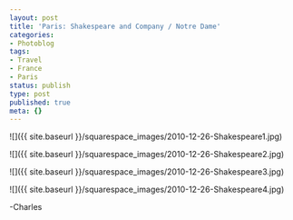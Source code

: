 ```yaml
---
layout: post
title: 'Paris: Shakespeare and Company / Notre Dame'
categories:
- Photoblog
tags:
- Travel
- France
- Paris
status: publish
type: post
published: true
meta: {}
---
```


![]({{ site.baseurl }}/squarespace_images/2010-12-26-Shakespeare1.jpg)

![]({{ site.baseurl }}/squarespace_images/2010-12-26-Shakespeare2.jpg)
   
![]({{ site.baseurl }}/squarespace_images/2010-12-26-Shakespeare3.jpg)
   
![]({{ site.baseurl }}/squarespace_images/2010-12-26-Shakespeare4.jpg)

-Charles
